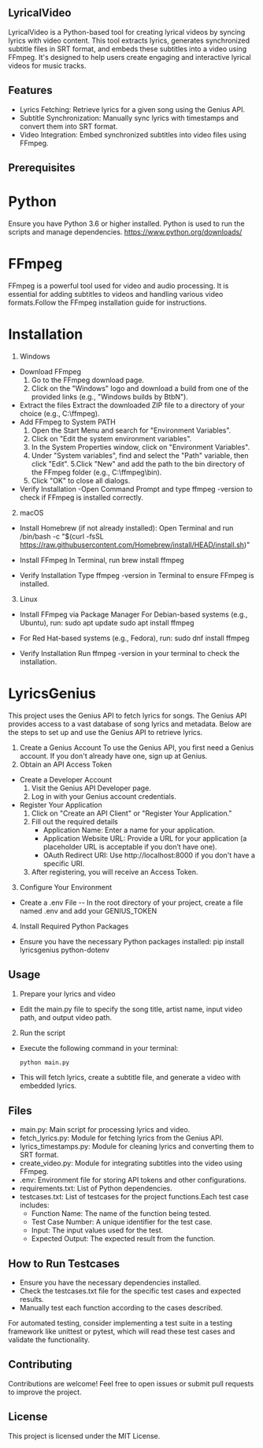 ## LyricalVideo
LyricalVideo is a Python-based tool for creating lyrical videos by syncing lyrics with video content. This tool extracts lyrics, generates synchronized subtitle files in SRT format, and embeds these subtitles into a video using FFmpeg. It's designed to help users create engaging and interactive lyrical videos for music tracks.

## Features
- Lyrics Fetching: Retrieve lyrics for a given song using the Genius API.
- Subtitle Synchronization: Manually sync lyrics with timestamps and convert them into SRT format.
- Video Integration: Embed synchronized subtitles into video files using FFmpeg.

## Prerequisites
# Python
Ensure you have Python 3.6 or higher installed. Python is used to run the scripts and manage dependencies.
https://www.python.org/downloads/

# FFmpeg
FFmpeg is a powerful tool used for video and audio processing. It is essential for adding subtitles to videos and handling various video formats.Follow the FFmpeg installation guide for instructions.
# Installation 
1. Windows
- Download FFmpeg
   1. Go to the FFmpeg download page.
   2. Click on the "Windows" logo and download a build from one of the provided links (e.g., "Windows builds by BtbN").
- Extract the files
  Extract the downloaded ZIP file to a directory of your choice (e.g., C:\ffmpeg).
- Add FFmpeg to System PATH
  1. Open the Start Menu and search for "Environment Variables".
  2. Click on "Edit the system environment variables".
  3. In the System Properties window, click on "Environment Variables".
  4. Under "System variables", find and select the "Path" variable, then click "Edit".
  5.Click "New" and add the path to the bin directory of the FFmpeg folder (e.g., C:\ffmpeg\bin).
  6. Click "OK" to close all dialogs.
- Verify Installation
-Open Command Prompt and type ffmpeg -version to check if FFmpeg is installed correctly.

2. macOS
- Install Homebrew (if not already installed):
  Open Terminal and run
/bin/bash -c "$(curl -fsSL https://raw.githubusercontent.com/Homebrew/install/HEAD/install.sh)"

- Install FFmpeg
In Terminal, run
brew install ffmpeg

- Verify Installation
Type ffmpeg -version in Terminal to ensure FFmpeg is installed.

3. Linux
- Install FFmpeg via Package Manager
  For Debian-based systems (e.g., Ubuntu), run:
sudo apt update
sudo apt install ffmpeg

- For Red Hat-based systems (e.g., Fedora), run:
sudo dnf install ffmpeg

- Verify Installation
Run ffmpeg -version in your terminal to check the installation.

# LyricsGenius
This project uses the Genius API to fetch lyrics for songs. The Genius API provides access to a vast database of song lyrics and metadata. Below are the steps to set up and use the Genius API to retrieve lyrics.
1. Create a Genius Account
To use the Genius API, you first need a Genius account. If you don't already have one, sign up at Genius.
2. Obtain an API Access Token
- Create a Developer Account
   1. Visit the Genius API Developer page.
   2.  Log in with your Genius account credentials.
- Register Your Application
   1. Click on "Create an API Client" or "Register Your Application."
   2. Fill out the required details
      - Application Name: Enter a name for your application.
      - Application Website URL: Provide a URL for your application (a placeholder URL is acceptable if you don’t have one).
      - OAuth Redirect URI: Use http://localhost:8000 if you don't have a specific URI.
    3. After registering, you will receive an Access Token.
3. Configure Your Environment
- Create a .env File
-- In the root directory of your project, create a file named .env and add your GENIUS_TOKEN
4. Install Required Python Packages
- Ensure you have the necessary Python packages installed:
pip install lyricsgenius python-dotenv

## Usage
1. Prepare your lyrics and video
- Edit the main.py file to specify the song title, artist name, input video path, and output video path.
2. Run the script
  - Execute the following command in your terminal:

      ```bash
      python main.py

  - This will fetch lyrics, create a subtitle file, and generate a video with embedded lyrics.

## Files
- main.py: Main script for processing lyrics and video.
- fetch_lyrics.py: Module for fetching lyrics from the Genius API.
- lyrics_timestamps.py: Module for cleaning lyrics and converting them to SRT format.
- create_video.py: Module for integrating subtitles into the video using FFmpeg.
- .env: Environment file for storing API tokens and other configurations.
- requirements.txt: List of Python dependencies.
- testcases.txt: List of testcases for the project functions.Each test case includes:
     - Function Name: The name of the function being tested.
     - Test Case Number: A unique identifier for the test case.
     - Input: The input values used for the test.
     - Expected Output: The expected result from the function.
## How to Run Testcases
- Ensure you have the necessary dependencies installed.
- Check the testcases.txt file for the specific test cases and expected results.
- Manually test each function according to the cases described.

For automated testing, consider implementing a test suite in a testing framework like unittest or pytest, which will read these test cases and validate the functionality.

## Contributing
Contributions are welcome! Feel free to open issues or submit pull requests to improve the project.

## License
This project is licensed under the MIT License. 


